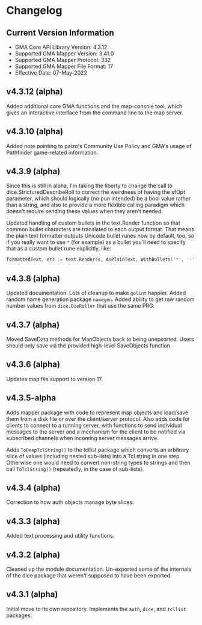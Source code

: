 # Changelog
## Current Version Information
 * GMA Core API Library Version: 4.3.12		<!-- @@##@@ -->
 * Supported GMA Mapper Version: 3.41.0		<!-- @@##@@ -->
 * Supported GMA Mapper Protocol: 332		<!-- @@##@@ -->
 * Supported GMA Mapper File Format: 17		<!-- @@##@@ -->
 * Effective Date: 07-May-2022			<!-- @@##@@ -->

## v4.3.12 (alpha)
Added additional core GMA functions and the map-console tool, which gives an
interactive interface from the command line to the map server.

## v4.3.10 (alpha)
Added note pointing to paizo's Community Use Policy and GMA's usage of Pathfinder
game-related information.

## v4.3.9 (alpha)
Since this is still in alpha, I'm taking the liberty to change the call to
dice.StricturedDescribeRoll to correct the weirdness of having the sfOpt
parameter, which should logically (no pun intended) be a bool value rather
than a string, and also to provide a more flexible calling paradigm which
doesn't require sending these values when they aren't needed.

Updated handling of custom bullets in the text.Render function so that common
bullet characters are translated to each output format. That means the plain text
formatter outputs Unicode bullet runes now by default, too, so if you really want
to use `*` (for example) as a bullet you'll need to specify that as a custom
bullet rune explicitly, like:

```go
formattedText, err := text.Render(s, AsPlainText, WithBullets('*', '-'))
```

## v4.3.8 (alpha)
Updated documentation. Lots of cleanup to make `golint` happier.
Added random name generation package `namegen`.
Added ability to get raw random number values from `dice.DieRoller` that use the same
PRG.

## v4.3.7 (alpha)
Moved SaveData methods for MapObjects back to being unepxorted. Users should
only save via the provided high-level SaveObjects function.

## v4.3.6 (alpha)
Updates map file support to version 17.

## v4.3.5-alpha
Adds mapper package with code to represent map objects and load/save them
from a disk file or over the client/server protocol. Also adds code for clients
to connect to a running server, with functions to send individual messages to
the server and a mechanism for the client to be notified via subscribed channels
when incoming server messages arrive.

Adds `ToDeepTclString()` to the tcllist package which converts an arbitrary
slice of values (including nested sub-lists) into a Tcl string in one step.
Otherwise one would need to convert non-string types to strings and then
call `ToTclString()` (repeatedly, in the case of sub-lists).

## v4.3.4 (alpha)
Correction to how auth objects manage byte slices. 

## v4.3.3 (alpha)
Added text processing and utility functions.

## v4.3.2 (alpha)
Cleaned up the module documentation. Un-exported some of the internals of the dice package
that weren't supposed to have been exported.

## v4.3.1 (alpha)
Initial move to its own repository. Implements the `auth`, `dice`, and `tcllist` packages.
